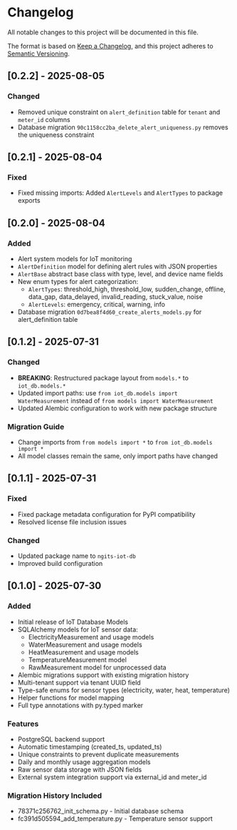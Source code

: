 # Changelog

All notable changes to this project will be documented in this file.

The format is based on [Keep a Changelog](https://keepachangelog.com/en/1.0.0/),
and this project adheres to [Semantic Versioning](https://semver.org/spec/v2.0.0.html).

## [0.2.2] - 2025-08-05

### Changed
- Removed unique constraint on `alert_definition` table for `tenant` and `meter_id` columns
- Database migration `90c1158cc2ba_delete_alert_uniqueness.py` removes the uniqueness constraint

## [0.2.1] - 2025-08-04

### Fixed
- Fixed missing imports: Added `AlertLevels` and `AlertTypes` to package exports

## [0.2.0] - 2025-08-04

### Added
- Alert system models for IoT monitoring
- `AlertDefinition` model for defining alert rules with JSON properties
- `AlertBase` abstract base class with type, level, and device name fields
- New enum types for alert categorization:
  - `AlertTypes`: threshold_high, threshold_low, sudden_change, offline, data_gap, data_delayed, invalid_reading, stuck_value, noise
  - `AlertLevels`: emergency, critical, warning, info
- Database migration `0d7bea8f4d60_create_alerts_models.py` for alert_definition table

## [0.1.2] - 2025-07-31

### Changed
- **BREAKING**: Restructured package layout from `models.*` to `iot_db.models.*`
- Updated import paths: use `from iot_db.models import WaterMeasurement` instead of `from models import WaterMeasurement`
- Updated Alembic configuration to work with new package structure

### Migration Guide
- Change imports from `from models import *` to `from iot_db.models import *`
- All model classes remain the same, only import paths have changed

## [0.1.1] - 2025-07-31

### Fixed
- Fixed package metadata configuration for PyPI compatibility
- Resolved license file inclusion issues

### Changed
- Updated package name to `ngits-iot-db`
- Improved build configuration

## [0.1.0] - 2025-07-30

### Added
- Initial release of IoT Database Models
- SQLAlchemy models for IoT sensor data:
  - ElectricityMeasurement and usage models
  - WaterMeasurement and usage models  
  - HeatMeasurement and usage models
  - TemperatureMeasurement model
  - RawMeasurement model for unprocessed data
- Alembic migrations support with existing migration history
- Multi-tenant support via tenant UUID field
- Type-safe enums for sensor types (electricity, water, heat, temperature)
- Helper functions for model mapping
- Full type annotations with py.typed marker

### Features
- PostgreSQL backend support
- Automatic timestamping (created_ts, updated_ts)  
- Unique constraints to prevent duplicate measurements
- Daily and monthly usage aggregation models
- Raw sensor data storage with JSON fields
- External system integration support via external_id and meter_id

### Migration History Included
- 78371c256762_init_schema.py - Initial database schema
- fc391d505594_add_temperature.py - Temperature sensor support